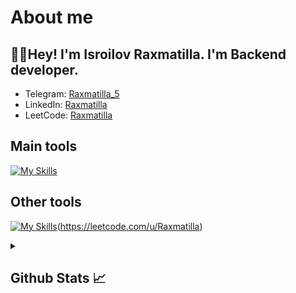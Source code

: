 # About me
<p><h2>👋🏻Hey! I'm Isroilov Raxmatilla. I'm Backend developer.</h2></p>


- Telegram:                           [Raxmatilla_5](https://t.me/Raxmatilla_5)
- LinkedIn:                           [Raxmatilla](https://www.linkedin.com/in/raxmatilla-isroilov-219834329)
- LeetCode:                           [Raxmatilla](https://leetcode.com/u/Raxmatilla)

## Main tools
[![My Skills](https://skillicons.dev/icons?i=cpp,python,html,css,js)](https://skillicons.dev)

## Other tools
[![My Skills](https://skillicons.dev/icons?i=git,github,postgresql,sqlite,mysql,vscode,visualstudio,pycharm,postman)](https://skillicons.dev)(https://leetcode.com/u/Raxmatilla)

<details>
  <summary><b><h2>Github Stats 📈 <h2></b></summary>
  <a href="https://github.com/Epicmine901">
    <p align="left">
      <img src="https://github-profile-summary-cards.vercel.app/api/cards/profile-details?username=Epicmine901&theme=github_dark">
      <img align="left" src="https://github-profile-summary-cards.vercel.app/api/cards/stats?username=Epicmine901&theme=github_dark">
      <img align="left" src="https://github-profile-summary-cards.vercel.app/api/cards/productive-time?username=Epicmine901&theme=github_dark&utcOffset=5"><br>
    </p>
  </a> 
</details>
